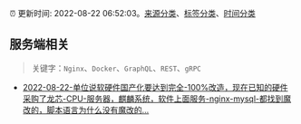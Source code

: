:alarm_clock: 更新时间: 2022-08-22 06:52:03。[来源分类](../README.md)、[标签分类](../TAGS.md)、[时间分类](../TIMELINE.md)

## 服务端相关


> 关键字：`Nginx`、`Docker`、`GraphQL`、`REST`、`gRPC`



- [2022-08-22-单位说软硬件国产化要达到完全-100%改造，现在已知的硬件采购了龙芯-CPU-服务器，麒麟系统，软件上面服务-nginx-mysql-都找到魔改的，脚本语言为什么没有魔改的...](https://www.v2ex.com/t/874539) 
